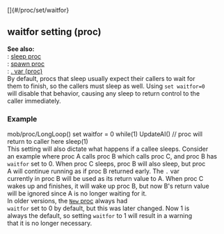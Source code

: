 []{#/proc/set/waitfor}    
## waitfor setting (proc)    
**See also:**    
:   [sleep proc](/ref/proc/sleep.md)    
:   [spawn proc](/ref/proc/spawn.md)    
:   [. var (proc)](/ref/proc/var/%2e.md)    
By default, procs that sleep usually expect their callers to wait for    
them to finish, so the callers must sleep as well. Using `set waitfor=0`    
will disable that behavior, causing any sleep to return control to the    
caller immediately.    
### Example    
mob/proc/LongLoop() set waitfor = 0 while(1) UpdateAI() // proc will    
return to caller here sleep(1)    
This setting will also dictate what happens if a callee sleeps. Consider    
an example where proc A calls proc B which calls proc C, and proc B has    
`waitfor` set to 0. When proc C sleeps, proc B will also sleep, but proc    
A will continue running as if proc B returned early. The `.` var    
currently in proc B will be used as its return value to A. When proc C    
wakes up and finishes, it will wake up proc B, but now B\'s return value    
will be ignored since A is no longer waiting for it.    
In older versions, the [`New` proc](/ref/datum/proc/New.md) always had    
`waitfor` set to 0 by default, but this was later changed. Now 1 is    
always the default, so setting `waitfor` to 1 will result in a warning    
that it is no longer necessary.  